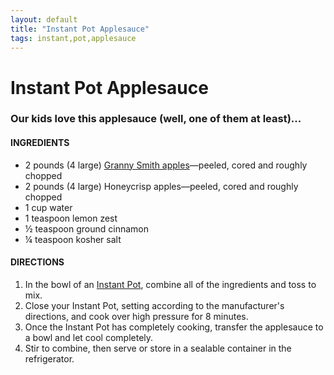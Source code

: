 ```yaml
---
layout: default
title: "Instant Pot Applesauce"
tags: instant,pot,applesauce
---
```

# Instant Pot Applesauce

### Our kids love this applesauce (well, one of them at least)...

#### INGREDIENTS
- 2 pounds (4 large) [Granny Smith apples](https://www.tastingtable.com/cook/recipes/apple-cider-magic-cake-recipe)—peeled, cored and roughly chopped
- 2 pounds (4 large) Honeycrisp apples—peeled, cored and roughly chopped
- 1 cup water
- 1 teaspoon lemon zest
- ½ teaspoon ground cinnamon
- ¼ teaspoon kosher salt

#### DIRECTIONS
1. In the bowl of an [Instant Pot](https://www.tastingtable.com/cook/national/instant-pot-facts-guide), combine all of the ingredients and toss to mix. 
2. Close your Instant Pot, setting according to the manufacturer's directions, and cook over high pressure for 8 minutes. 
3. Once the Instant Pot has completely cooking, transfer the applesauce to a bowl and let cool completely. 
4. Stir to combine, then serve or store in a sealable container in the refrigerator.
